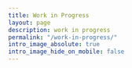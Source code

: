 ```yaml
---
title: Work in Progress
layout: page
description: work in progress
permalink: "/work-in-progress/"
intro_image_absolute: true
intro_image_hide_on_mobile: false
---
```


